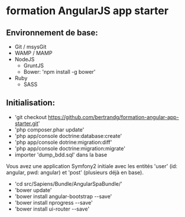 
# formation AngularJS app starter

## Environnement de base:

* Git / msysGit
* WAMP / MAMP
* NodeJS
  * GruntJS
  * Bower: 'npm install -g bower'
* Ruby
  * SASS

## Initialisation:

* 'git checkout https://github.com/bertrandg/formation-angular-app-starter.git'
* 'php composer.phar update'
* 'php app/console doctrine:database:create'
* 'php app/console dotrine:migration:diff'
* 'php app/console doctrine:migration:migrate'
* importer 'dump_bdd.sql' dans la base

Vous avez une application Symfony2 initiale avec les entités 'user' (id: angular, pwd: angular) et 'post' (plusieurs déjà en base).

* 'cd src/Sapiens/Bundle/AngularSpaBundle/'
* 'bower update'
* 'bower install angular-bootstrap --save'
* 'bower install nprogress --save'
* 'bower install ui-router --save'




